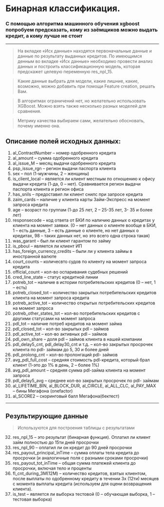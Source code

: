 # Бинарная классификация.

### С помощью алгоритма машинного обучения xgboost попробуем предсказать, кому из заёмщиков можно выдать кредит, а кому лучше не стоит
---

>На вкладке «Исх данные» находятся первоначальные данные и  данные  по результату выданных кредитов. По имеющимся денным во вкладке «Исх данные» необходимо провести анализ данных и построить классификационную модель, которая предскажет целевую переменную res_npl_15. 

>Какие данные выбрать для модели, какие лишние, какие, возможно, можно добавить при помощи Feature creation, решать Вам.
 

>В алгоритмах ограничений нет, но желательно использовать XGBoost. Можно взять также несколько разных моделей для сравнения.

>Метрику качества выбираем сами, желательно обосновать, почему именно она.


## Описание полей исходных данных:
1. al_ContractNumber – номер одобренного кредита 
2. al_amount –  сумма одобренного кредита 
3. al_issue_M – месяц выдачи одобренного  кредита 
4. psp_issue_rgn – регион выдачи паспорта клиента 
5. sex – пол  (1-мужчины, 2 – женщины) 
6. is_client_local – является ли клиент  местным по отношению к офису выдачи кредита (1-да, 0 – нет). Сравнивается регион выдачи паспорта клиента и регион офиса 
7. has_snils – предоставил ли клиент снилс при запросе кредита 
8. zaim_cards – наличие у клиента карты Займ-Экспресс на момент  запроса  кредита 
9. age – возраст по группам (1-до 25 лет, 2 – 25-35 лет, 3- 35 и  более лет) 
10. responsecode – код ответа от БКИ по наличию  данных  о  кредитах у клиента на момент заявки. (0 – нет данных о  клиенте  вообще  в БКИ, 1 – есть данные, 3 – есть данные о клиенте, но  нет  данных о  кредитах, 98 – таких данных нет, но это всего одна строка такая)
11.  was_garant – был ли клиент гарантом по займу 
12. is_pboul – является  ли  клиент ИП 
13. has_foreign_currency_credits – были ли у клиента  займы в  иностранной валюте 
14. court_counts – количесвто судов по  клиенту на  момент запроса кредита 
15. official_count – кол-во  оспаривания  судебных решений 
16. cred_line_state – статус кредитной  линии  
17.  potreb_tot – наличие в истории потребительских кредитов (0 – нет, 1 – есть)
18. potreb_closed_tot – количество закрытых потребительских  кредитов  клиента на момент запроса кредита 
19. potreb_active_tot –  количество  открытых потребительских кредитов на момент запроса 
20. potreb_other_states_tot – кол-во потребительских кредитов с  другими  статусами на момент запроса 
21. pdl_tot – наличие потреб  кредитов на  момент займа 
22. pdl_closed_tot – кол-во закрытых pdl –  займов 
23. pdl_active_tot – кол-во активных pdl – займов 
24. pdl_own_share –  доля  pdl – займов клиента в нашей компании 
25. pdl_delay5_cnt,  pdl_delay30_cnt и т.д. – кол-во закрытых просрочек клиента по pdl-  займам до 5, 30 и более дней 
26. pdl_prolong_cnt – кол-во пролонгаций pdl- займов 
27. avg_pdl_full_cost – средняя стоимость pdl-кредита,  который брал клиент (1-это до 1% в день, 2 – более 1%) 
28. avg_pdl_amount – средняя сумма pdl-займа клиента на момент  запроса  
29. pdl_delay5_avg – среднее кол-во закрытых просрочек по pdl-  займам  
30. al_LIFETIME_BIN, al_BLOCK_DUR, al_CIRCLE, al_ALL_CLC,  al_PAY_MAX –  бины Мегафона (onefactor) 
31. al_SCORE2 – скоринговый  балл Мегафона(бектест) 
---
## Результирующие данные 

>Используются для  построения  таблицы с результатами

32. res_npl_15 – это результат (бинарная функция). Оплатил ли  клиент  займ полностью до 15ти дней просрочки 
33. res_npl_90 – оплатил  ли он  кредит до 90 дней просрочки 
34. res_payout_principal_inTime –  сумма  оплаты тела кредита до просрочки (и аналогичные поля с  разными  сроками просрочки) 
35. res_payout_tot_inTime – общая сумма  платежей  клиента до просрочки, включая тело и проценты 
36.  fl_cnt_during_3M(12М) – количество кредитов, взятых клиентом, после выплаты по  одобренному кредиту в течении 3х (12ти) месяцев с момента выплаты  кредита (используем для оцени возвращения клиента).
37. is_test – является ли выборка тестовой (0 – обучающая выборка, 1  –  тестовая выборка)